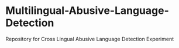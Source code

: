 # Multilingual-Abusive-Language-Detection
 Repository for Cross Lingual Abusive Language Detection Experiment
